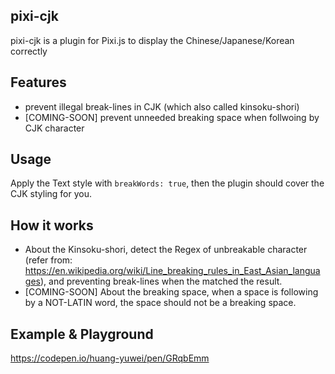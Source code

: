 ## pixi-cjk

pixi-cjk is a plugin for Pixi.js to display the Chinese/Japanese/Korean correctly

## Features

- prevent illegal break-lines in CJK (which also called kinsoku-shori)
- [COMING-SOON] prevent unneeded breaking space when follwoing by CJK character

## Usage

Apply the Text style with `breakWords: true`, then the plugin should cover the CJK styling for you.

## How it works

- About the Kinsoku-shori, detect the Regex of unbreakable character (refer from: https://en.wikipedia.org/wiki/Line_breaking_rules_in_East_Asian_languages), and preventing break-lines when the matched the result.
- [COMING-SOON] About the breaking space, when a space is following by a NOT-LATIN word, the space should not be a breaking space.

## Example & Playground

https://codepen.io/huang-yuwei/pen/GRqbEmm
